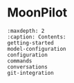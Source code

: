 # MoonPilot

```{toctree}
:maxdepth: 2
:caption: Contents:
getting-started
model-configuration
configuration
commands
conversations
git-integration
``` 